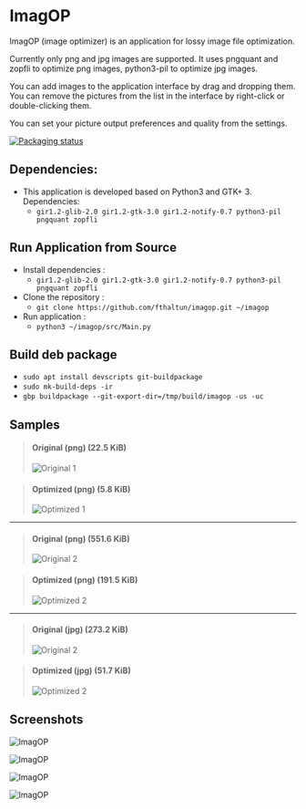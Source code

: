 # ImagOP

ImagOP (image optimizer) is an application for lossy image file optimization.

Currently only png and jpg images are supported.
It uses pngquant and zopfli to optimize png images, python3-pil to optimize jpg images. 

You can add images to the application interface by drag and dropping them.
You can remove the pictures from the list in the interface by right-click  or double-clicking them.

You can set your picture output preferences and quality from the settings.

[![Packaging status](https://repology.org/badge/vertical-allrepos/imagop.svg)](https://repology.org/project/imagop/versions)

## Dependencies:

* This application is developed based on Python3 and GTK+ 3. Dependencies:
   - ```gir1.2-glib-2.0 gir1.2-gtk-3.0 gir1.2-notify-0.7 python3-pil pngquant zopfli```

## Run Application from Source

* Install dependencies :
    * ```gir1.2-glib-2.0 gir1.2-gtk-3.0 gir1.2-notify-0.7 python3-pil pngquant zopfli```
* Clone the repository :
    * ```git clone https://github.com/fthaltun/imagop.git ~/imagop```
* Run application :
    * ```python3 ~/imagop/src/Main.py```

## Build deb package

* `sudo apt install devscripts git-buildpackage`
* `sudo mk-build-deps -ir`
* `gbp buildpackage --git-export-dir=/tmp/build/imagop -us -uc`

## Samples

> #### Original (png) (22.5 KiB)
>
> ![Original 1](screenshots/sample-original-1.png)

> #### Optimized (png) (5.8 KiB)
>
> ![Optimized 1](screenshots/sample-optimized-1.png)
---
> #### Original (png) (551.6 KiB)
>
> ![Original 2](screenshots/sample-original-2.png)

> #### Optimized (png) (191.5 KiB)
>
> ![Optimized 2](screenshots/sample-optimized-2.png)

---
> #### Original (jpg) (273.2 KiB)
>
> ![Original 2](screenshots/sample-original-jpg-1.jpg)

> #### Optimized (jpg) (51.7 KiB)
>
> ![Optimized 2](screenshots/sample-optimized-jpg-1.jpg)

## Screenshots

![ImagOP](screenshots/imagop-1.png)

![ImagOP](screenshots/imagop-2.png)

![ImagOP](screenshots/imagop-3.png)

![ImagOP](screenshots/imagop-4.png)
